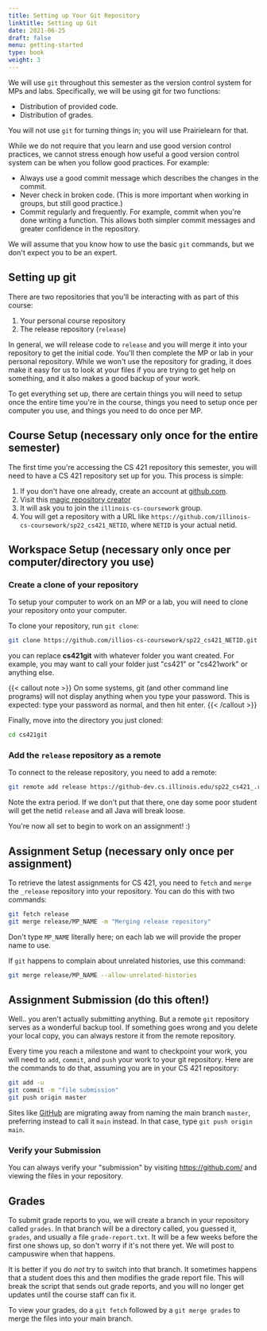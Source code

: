 ```yaml
---
title: Setting up Your Git Repository
linktitle: Setting up Git
date: 2021-06-25
draft: false
menu: getting-started
type: book
weight: 3
---
```


We will use `git` throughout this semester as the version control system for MPs
and labs. Specifically, we will be using git for two functions:

- Distribution of provided code.
- Distribution of grades.

You will not use `git` for turning things in; you will use Prairielearn for that.

While we do not require that you learn and use good version control practices,
we cannot stress enough how useful a good version control system can be when
you follow good practices. For example:

- Always use a good commit message which describes the changes in the commit.
- Never check in broken code. (This is more important when working in groups,
  but still good practice.)
- Commit regularly and frequently. For example, commit when you're done writing
  a function. This allows both simpler commit messages and greater confidence in
  the repository.

We will assume that you know how to use the basic `git` commands, but we don't expect
you to be an expert.

## Setting up git

There are two repositories that you'll be interacting with as part of this course:

1. Your personal course repository
2. The release repository (`release`)

In general, we will release code to `release` and you will merge it into your
repository to get the initial code.  You'll then complete the MP or lab in your
personal repository.  While we won't use the repository for grading, it does
make it easy for us to look at your files if you are trying to get help on
something, and it also makes a good backup of your work.

To get everything set up, there are certain things you will need to setup once
the entire time you're in the course, things you need to setup once per computer
you use, and things you need to do once per MP.

## Course Setup (necessary only once for the entire semester)

The first time you're accessing the CS 421 repository this semester, you will need to have a CS 421 repository set up for you.  This process is simple:

1. If you don't have one already, create an account at [github.com](https://github.com).
2. Visit this [magic repository creator](https://edu.cs.illinois.edu/create-ghe-repo/sp22-cs421/)
3. It will ask you to join the `illinois-cs-coursework` group.
4. You will get a repository with a URL like `https://github.com/illinois-cs-coursework/sp22_cs421_NETID`, where
   `NETID` is your actual netid.

## Workspace Setup (necessary only once per computer/directory you use)

### Create a clone of your repository

To setup your computer to work on an MP or a lab, you will need to clone your
repository onto your computer.

To clone your repository, run `git clone`:

``` bash
git clone https://github.com/illios-cs-coursework/sp22_cs421_NETID.git cs421git
```

you can replace **cs421git** with whatever folder you want created.  For example, you may want to call your folder just "cs421" or "cs421work" or anything else.

{{< callout note >}}
 On some systems, git (and other command line programs) will not display anything when you type your password. This is expected: type your password as normal, and then hit enter.
{{< /callout >}}

Finally, move into the directory you just cloned:
``` bash
cd cs421git
```

### Add the `release` repository as a remote

To connect to the release repository, you need to add a remote:

``` bash
git remote add release https://github-dev.cs.illinois.edu/sp22_cs421_.release.git
```

Note the extra period.  If we don't put that there, one day some poor student will get the netid `release` and all Java will break loose.

You're now all set to begin to work on an assignment! :)

## Assignment Setup (necessary only once per assignment)

To retrieve the latest assignments for CS 421, you need to `fetch` and `merge`
the `_release` repository into your repository.  You can do this with two
commands:

``` bash
git fetch release
git merge release/MP_NAME -m "Merging release repository"
```

Don't type `MP_NAME` literally here; on each lab we will provide the proper name to use.

If `git` happens to complain about unrelated histories, use this command:

``` bash
git merge release/MP_NAME --allow-unrelated-histories
```

## Assignment Submission (do this often!)

Well.. you aren't actually submitting anything.  But a remote `git` repository
serves as a wonderful backup tool.  If something goes wrong and you delete your
local copy, you can always restore it from the remote repository.

Every time you reach a milestone and want to checkpoint your work, you will need
to `add`, `commit`, and `push` your work to your git repository. 
Here are the commands to do that, assuming you are in your CS 421 repository:

``` bash
git add -u
git commit -m "file submission"
git push origin master
```

Sites like [GitHub](https://github.com) are migrating away from naming the main
branch `master`, preferring instead to call it `main` instead.  In that case, type
`git push origin main`.

### Verify your Submission

You can always verify your "submission" by visiting
https://github.com/ and viewing the files in your repository.

## Grades

To submit grade reports to you, we will create a branch in your repository
called `grades`.  In that branch will be a directory called, you guessed it,
`grades`, and usually a file `grade-report.txt`.  It will be a few weeks before
the first one shows up, so don't worry if it's not there yet.  We will post to
campuswire when that happens.

It is better if you do *not* try to switch into that branch.  It sometimes happens
that a student does this and then modifies the grade report file.  This will break 
the script that sends out grade reports, and you will no longer get updates until
the course staff can fix it.

To view your grades, do a `git fetch` followed by a `git merge grades` to merge
the files into your main branch.
